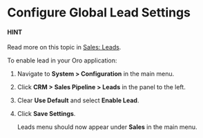 <a id="sys-configuration-crm-sales-pipeline-sales-territories-leads"></a>

# Configure Global Lead Settings

#### HINT
Read more on this topic in [Sales: Leads](../../../../sales/leads/index.md#user-guide-system-channel-entities-leads).

To enable lead in your Oro application:

1. Navigate to **System > Configuration** in the main menu.
2. Click **CRM > Sales Pipeline > Leads** in the panel to the left.
3. Clear **Use Default** and select **Enable Lead**.
4. Click **Save Settings**.

   Leads menu should now appear under **Sales** in the main menu.
